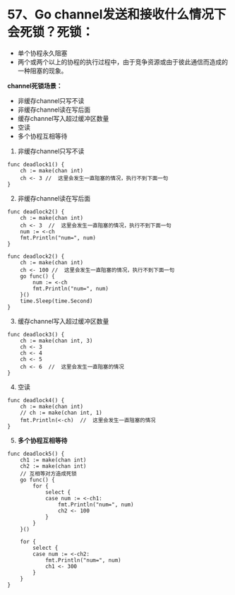 # 57、Go channel发送和接收什么情况下会死锁？**死锁：**

- 单个协程永久阻塞
- 两个或两个以上的协程的执行过程中，由于竞争资源或由于彼此通信而造成的一种阻塞的现象。

**channel死锁场景：**

- 非缓存channel只写不读
- 非缓存channel读在写后面
- 缓存channel写入超过缓冲区数量
- 空读
- 多个协程互相等待

1. 非缓存channel只写不读

```
func deadlock1() {
    ch := make(chan int) 
    ch <- 3 //  这里会发生一直阻塞的情况，执行不到下面一句
}
```

2. 非缓存channel读在写后面

```
func deadlock2() {
    ch := make(chan int)
    ch <- 3  //  这里会发生一直阻塞的情况，执行不到下面一句
    num := <-ch
    fmt.Println("num=", num)
}

func deadlock2() {
    ch := make(chan int)
    ch <- 100 //  这里会发生一直阻塞的情况，执行不到下面一句
    go func() {
        num := <-ch
        fmt.Println("num=", num)
    }()
    time.Sleep(time.Second)
}
```

3. 缓存channel写入超过缓冲区数量

```
func deadlock3() {
    ch := make(chan int, 3)
    ch <- 3
    ch <- 4
    ch <- 5
    ch <- 6  //  这里会发生一直阻塞的情况
}
```

4. 空读

```
func deadlock4() {
    ch := make(chan int)
    // ch := make(chan int, 1)
    fmt.Println(<-ch)  //  这里会发生一直阻塞的情况
}
```

5. **多个协程互相等待**

```
func deadlock5() {
    ch1 := make(chan int)
    ch2 := make(chan int)
    // 互相等对方造成死锁
    go func() {
        for {
            select {
            case num := <-ch1:
                fmt.Println("num=", num)
                ch2 <- 100
            }
        }
    }()

    for {
        select {
        case num := <-ch2:
            fmt.Println("num=", num)
            ch1 <- 300
        }
    }
}
```




